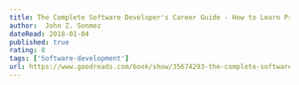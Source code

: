 ```yaml
---
title: The Complete Software Developer's Career Guide - How to Learn Programming Languages Quickly, Ace Your Programming Interview, and Land Your Software Developer Dream Job
author:  John Z. Sonmez
dateRead: 2018-01-04
published: true
rating: 8
tags: ['Software-development']
url: https://www.goodreads.com/book/show/35674293-the-complete-software-developer-s-career-guide
---
```

